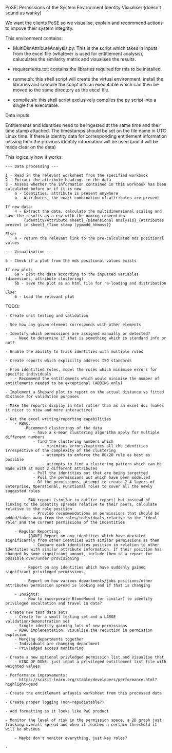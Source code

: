 PoSE: Permissions of the System Environment
Identity Visualiser (doesn't sound as wanky)

We want the clients PoSE so we visualise, explain and recommend actions to impove their system integrity.

This environment contains: 

* MultiDimAttributeAnalysis.py: This is the script which takes in inputs from the excel file (whatever is used for entitlement analysis), caluculates the similarity matrix and visualises the results.

* requirements.txt: contains the libraries required for this to be installed.

* runme.sh: this shell script will create the virtual environment, install the libraries and compile the script into an executable which can then be moved to the same directory as the excel file.

* compile.sh: this shell script exclusively compiles the py script into a single file executable.

Data inputs

Entitlements and identities need to be ingested at the same time and their time stamp attached. The timestamps should be set on the file name in UTC Linux time. If there is identity data for corresponding entitlement information missing then the previous identity information will be used (and it will be made clear on the data)

This logically how it works: 

    --- Data processing ---

    1 - Read in the relevant worksheet from the specified workbook
    2 - Extract the attribute headings in the data 
    3 - Assess whether the information contained in this workbook has been calculated before or if it is new
        a - Identities, attribute is present anywhere 
        b - Attributes, the exact combination of attributes are present
    
    If new data:
        4 - Extract the data, calculate the multidimensional scaling and save the results as a csv with the naming convention
            {Identity/Attribute sheet}_{Dimensional analysis}_{Attributes present in sheet}_{Time stamp (yymmdd_hhmmss)}
    
    Else:
        4 - return the relevant link to the pre-calculated mds positional values
    
    --- Visualisation ---

    5 - Check if a plot from the mds positional values exists

    If new plot:
        6a - plot the data according to the inputted variables (dimensions, attribute clustering)
        6b - save the plot as an html file for re-loading and distribution

    Else:
        6 - Load the relevant plot

TODO:

    - Create unit testing and validation 

    - See how any given element corresponds with other elements

    - Identify which permissions are assigned manually or detected?
        - Need to determine if that is something which is standard info or not? 

    - Enable the ability to track identities with multiple roles

    - Create reports which explicilty address ISO standards

    - From identified roles, model the roles which minimise errors for specific individuals
        - Recommend the entitlements which would minimise the number of entitlements needed to be exceptional (ADDING only)

    - Implement a Shepard plot to report on the actual distance vs fitted distance for validation purposes

    - Make the reports display in html rather than as an excel doc (makes it nicer to view and more interactive)

    - Get the excel writing/reporting capabilities
        - RBAC: 
            -Recommend clusterings of the data
                - have a k-mean clustering algorithm apply for multiple different numbers
                - find the clustering numbers which 
                    - minimises errors/captures all the identities irrespective of the complexity of the clustering
                    - attempts to enforce the 80/20 rule as best as possible 
                    - attempts to find a clustering pattern which can be made with at most 2 different attributes
                - Pull the identities out that are being targetted
                - Pull the permissions out which have been modelled
                - Of the permissions, attempt to create 2-4 layers of Enterprise, Operational, Functional roles to cover all the newly suggested roles

            - BAU report (similar to outlier report) but instead of linking to the identity spreads relative to their peers, calculate relative to the role position
                - Provide recommendations on permissions that should be added/taken away from the roles/individuals relative to the "ideal role" and the current permissions of the indentities

        - Regular Reporting: 
            - [DONE] Report on any identities which have deviated significantly from other identiies with similar permissions as them
                - Compare each identities position in relation to other identities with similar attribute information. If their position has changed by some significant amount, include them in a report for possible over/under provisioning

            - Report on any identities which have suddenly gained significant privileged permissions
            
            - Report on how various departments/jobs positions/other attributes permission spread is looking and if that is changing

        - Insights:
            - How to incorporate BloodHound (or similar) to identify privileged escaltation and travel in data? 

    - Create new test data sets 
        - Create for a small testing set and a LARGE validation/demonstration set
        - Single identity gaining lots of new permissions
        - RBAC implementation, visualise the reduction in permission explosion
        - Merging departments together
        - Individuals are changing department 
        - Privledged access monitoring

    - Create a new optional privledged permission list and visualise that
        - KIND OF DONE: just input a privileged entitlement list file with weighted values

    - Performance improvements:
        - https://scikit-learn.org/stable/developers/performance.html?highlight=gesd

    - Create the entitlement anlaysis worksheet from this processed data

    - Create proper logging (non-repudiatable?)

    - Add formatting so it looks like PwC product
		    
    - Monitor the level of risk in the permission space, a 2D graph just tracking overall spread and when it reaches a certain threshold it will be obvious

        - Maybe don't monitor everything, just key roles?

    - 
        
